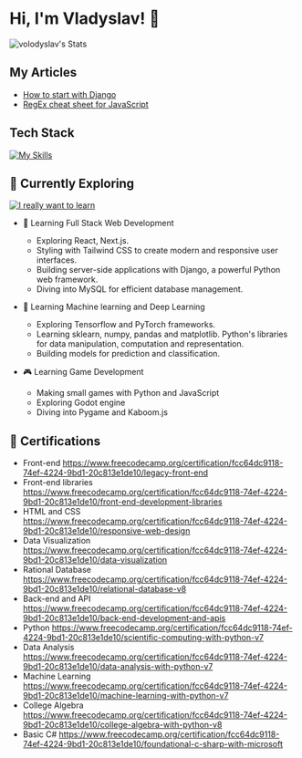 # Hi, I'm Vladyslav! 👋

![volodyslav's Stats](https://github-readme-stats.vercel.app/api?username=volodyslav&theme=vue-dark&show_icons=true&hide_border=true&count_private=true)

## My Articles
- [How to start with Django](https://dev.to/volodyslav/how-to-start-with-django-5cp5)
- [RegEx cheat sheet for JavaScript](https://dev.to/volodyslav/regex-cheat-sheet-for-javascript-6np)


## Tech Stack
[![My Skills](https://skillicons.dev/icons?i=js,html,css,bash,c,django,fastapi,git,jest,matlab,mongodb,mysql,nodejs,postman,postgres,py,qt,react,sklearn,tailwind,tensorflow)](https://skillicons.dev)

## 🌱 Currently Exploring
[![I really want to learn](https://skillicons.dev/icons?i=blender,d3,docker,dotnet,electron,flask,cs,godot,nextjs,redis,rust,ts,threejs)](https://skillicons.dev)
- 🚀 Learning Full Stack Web Development
  - Exploring React, Next.js.
  - Styling with Tailwind CSS to create modern and responsive user interfaces.
  - Building server-side applications with Django, a powerful Python web framework.
  - Diving into MySQL for efficient database management.
    
- 🤖 Learning Machine learning and Deep Learning
  - Exploring Tensorflow and PyTorch frameworks.
  - Learning sklearn, numpy, pandas and matplotlib. Python's libraries for data manipulation, computation and representation.
  - Building models for prediction and classification.
 
- 🎮 Learning Game Development
    - Making small games with Python and JavaScript
    - Exploring Godot engine
    - Diving into Pygame and Kaboom.js

## 📑 Certifications
  - Front-end https://www.freecodecamp.org/certification/fcc64dc9118-74ef-4224-9bd1-20c813e1de10/legacy-front-end
  - Front-end libraries https://www.freecodecamp.org/certification/fcc64dc9118-74ef-4224-9bd1-20c813e1de10/front-end-development-libraries
  - HTML and CSS https://www.freecodecamp.org/certification/fcc64dc9118-74ef-4224-9bd1-20c813e1de10/responsive-web-design
  - Data Visualization https://www.freecodecamp.org/certification/fcc64dc9118-74ef-4224-9bd1-20c813e1de10/data-visualization
  - Rational Database https://www.freecodecamp.org/certification/fcc64dc9118-74ef-4224-9bd1-20c813e1de10/relational-database-v8
  - Back-end and API https://www.freecodecamp.org/certification/fcc64dc9118-74ef-4224-9bd1-20c813e1de10/back-end-development-and-apis
  - Python https://www.freecodecamp.org/certification/fcc64dc9118-74ef-4224-9bd1-20c813e1de10/scientific-computing-with-python-v7
  - Data Analysis https://www.freecodecamp.org/certification/fcc64dc9118-74ef-4224-9bd1-20c813e1de10/data-analysis-with-python-v7
  - Machine Learning https://www.freecodecamp.org/certification/fcc64dc9118-74ef-4224-9bd1-20c813e1de10/machine-learning-with-python-v7
  - College Algebra https://www.freecodecamp.org/certification/fcc64dc9118-74ef-4224-9bd1-20c813e1de10/college-algebra-with-python-v8
  - Basic C# https://www.freecodecamp.org/certification/fcc64dc9118-74ef-4224-9bd1-20c813e1de10/foundational-c-sharp-with-microsoft
